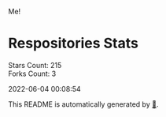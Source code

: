 Me!

# Respositories Stats
Stars Count: 215  
Forks Count: 3

2022-06-04 00:08:54  

This README is automatically generated by [🐰](https://github.com/rnitta/rnitta).
